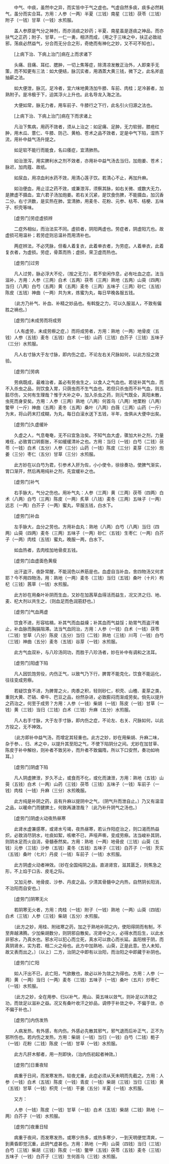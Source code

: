 <!-- { "loadSidebar": true } -->
　　中气、中痰，虽然中之异，而实皆中于气之虚也。气虚自然多痰，痰多必然耗气，虽分而实合耳。方用：人参（一两）半夏（三钱）南星（三钱）茯苓（三钱）附子（一钱）甘草（一钱）水煎服。

　　盖人参原是气分之神剂，而亦消痰之妙药；半夏、南星虽是逐痰之神品，而亦扶气之正药；附子、甘草，一仁一勇，相济而成，〔用之于三味之中，扶正必致祛邪，荡痰必然益气，分合而无分合之形，奇绝而有神化之妙，又不可不知也〕。

　　[上病下治、下病上治门]病在上而求诸下

　　头痛、目痛、耳红、腮肿，一切上焦等症，除清凉发散正治外，人即束手无策，而不知更有三法：如大便结，脉沉实者，用酒蒸大黄三钱，微下之，此名斧底抽薪之法。

　　如大便泄，脉沉，足冷者，宜六味地黄汤加牛膝、车前、肉桂；足冷甚者，加熟附子。是冷极于下，迫其浮火上升也。此名导龙入海之法。

　　大便如常，脉无力者，用车前子、牛膝行之下行，此名引火归源之法也。

　　[上病下治、下病上治门]病在下而求诸上

　　凡治下焦病，用药不效者，须从上治之：如足痛、足肿，无力软弱，膝疮红肿，用木瓜、薏仁、牛膝、防己、黄柏、苍术之品不效者，定是中气下陷，湿热下流，用补中益气汤升提之。

　　如足软不能行而能食，名曰痿症，宜清肺热。

　　如治泄泻，用实脾利水之剂不效者，亦用补中益气汤去当归，加炮姜、苍术；脉迟，加肉蔻、故纸。

　　如尿血，用凉血利水药不效，用清心莲子饮。若清心不止，再加升麻。

　　如治便血，用止涩之药不效，或兼泄泻，须察其脉，如右关微、或数大无力，是脾虚不摄血，宜六君子汤加炮姜。若右关沉紧，是饮食伤脾，不能摄血，加沉香二分。右寸洪数，是实热在肺，宜清肺，用麦冬、花粉、元参、枯芩、桔梗、五味子、枳壳等味。

　　[虚劳门]劳症虚损辨

　　二症外相似，而治法实不同。虚损者，阴阳两虚也。劳症者，阴虚阳亢也。故虚损可用温补；若劳症则忌温补而用清补也。

　　两症辨法，不必凭脉，但看人着复衣，此着单衣者，为劳症。人着单衣，此着复衣者，为虚损。劳症，骨蒸而热；虚损，荣卫虚而热也。

　　[虚劳门]过劳

　　凡人过劳，脉必浮大不伦，〔按之无力〕，若不安闲作息，必有吐血之症。法当滋补，方用：人参（三两）白术（五两）茯苓（三两）熟地（五两）山萸（四两）当归（八两）白芍（五两）黄（五两）麦冬（三两）五味子（三两）砂仁（五钱）陈皮（五钱）神曲（一两）共为末，炼蜜为丸，每日早晚各服五钱。

　　〔此方乃补气、补血、补精之妙品也。有斡旋之力，可以久服滋人，不致有偏胜之祸也。〕

　　[虚劳门]未成劳而将成劳

　　〔人有虚劳，未成劳瘵之症，〕而将成劳者，方用：熟地（一两）地骨皮（五钱）人参（五钱）麦冬（五钱）白术（一钱）山药（三钱）白芥子（三钱）五味子（三分）水煎服。

　　凡人右寸脉大于左寸脉，即内伤之症。不论左右关尺脉如何，以此方投之效验。

　　[虚劳门]劳病

　　劳病既成，最难治者，盖必有劳虫生之，以食人之气血也。若徒补其气血，而不入杀虫之品，则饮食入胃，只荫虫而不生气血也。若但只杀虫而不补气血，则五脏尽伤，又何有生理哉？惟于大补之中，加入杀虫之药，则元气既全，真阳未散，虫死而身安矣。方用：人参（三两）熟地（八两）何首乌（八两）地栗粉（八两）鳖甲（一斤）神曲（五两）麦冬（五两）桑叶（八两）白薇（三两）山药（一斤）为末，将山药末打成糊，为丸，每日白滚水送下五钱，半年，虫俱从大便中出矣。

　　[虚劳门]久虚缓补

　　久虚之人，气息奄奄，无不曰宜急治矣。不知气血大虚，骤加大补之剂，力量难任，必致胃口转膨胀，不如缓缓清补之也。方用：当归（一钱）白芍（二钱）茯苓（一钱）白术（五分）人参（三分）山药（一钱）陈皮（三分）麦芽（三分）炮姜（三分）枣仁（五分）甘草（三分）水煎服。

　　此方妙在以白芍为君，引参术入肝为佐，小小使令，徐徐奏功，使脾气渐实，胃口渐开，然后再用纯补之剂，先宜缓补之也。

　　[虚劳门]补气

　　右手脉大，气分之伤也。用补气丸：人参（三两）黄（三两）茯苓（四两）白术（八两）白芍（三两）陈皮（一两）炙草（八钱）麦冬（三两）五味子（一两）远志（一两）白芥子（一两）蜜丸，早服五钱，白水下。

　　[虚劳门]补血

　　左手脉大，血分之劳也。方用补血丸：熟地（八两）白芍（八两）当归（四两）山萸（四两）麦冬（三两）五味子（一两）砂仁（五钱）生枣仁（一两）白芥子（一两）肉桂（五钱）蜜丸，晚服一两，白水下。

　　如血热者，去肉桂加地骨皮五钱。

　　[虚劳门]血虚面色黄瘦

　　出汗盗汗，夜卧常醒，不能润色以养筋是也。血虚自当补血，舍四物汤又何求耶？今不用四物汤，用：熟地（一两）麦冬（三钱）当归（五钱）桑叶（十片）枸杞（三钱）茜草（一钱）水煎服。

　　此方妙在用桑叶补阴而生血，又妙在加茜草血得活而益生，况又济之归、地、麦、杞大剂以共生之，〔则血足而色润筋舒也。〕

　　[虚劳门]气血两虚

　　饮食不进，形容枯槁，补其气而血益燥；补其血而气益馁；助胃气而盗汗难止，补血脉而胸膈阻滞。法当气血同治，方用：人参（一钱）白术（一钱）茯苓（二钱）甘草（八分）陈皮（五分）当归（二钱）熟地（三钱）川芎（一钱）白芍（三钱）神曲（五分）麦冬（五钱）谷芽（一钱）水煎服。

　　此方气血双补，与八珍汤同功，而胜于八珍汤者，妙在补中有调和之法耳。

　　[虚劳门]阳虚下陷

　　凡人因饥饱劳役，内伤正气，以致气乃下行，脾胃不能克化，饮食不能运化，往往变成劳瘵。

　　若疑饮食不进，为脾胃之火，肉黍之积，轻则砂仁，枳壳、山楂、麦芽之类，重则大黄、芒硝、牵牛、巴豆之品，纷然杂进，必致膨闷而渐成劳矣。倘先以提升之药治之，何至于成劳？方用：人参（一钱）柴胡（一钱）陈皮（一钱）甘草（一钱）黄（三钱）当归（三钱）白术（三钱）升麻（五分）水煎服。

　　凡人右手寸脉，大于左手寸脉，即内伤之症，不论左、右关、尺脉如何，以此方投之，无不神效。

　　〔此方即补中益气汤，而增定其轻重也。此方之妙，妙在用柴胡、升麻二味，杂于参、、归、术之中，以提升其至阳之气，不使下陷阴分之间。尤妙在加甘草、陈皮于补中解纷，则补者不致另补，而升者不致偏隋，所以下口安然，奏功如响耳。〕

　　[虚劳门]阴虚下陷

　　凡人阴虚脾泄，岁久不止，或食而不化，或化而溏泄，方用：熟地（五钱）山萸（五钱）白术（一两）山药（三钱）茯苓（三钱）五味子（一钱）车前子（一钱）肉桂（一钱）升麻（三分）水煎晚服。

　　此方纯是补阴之药，且有升麻以提阴中之气，〔阴气升而泄自止。〕乃又有温湿之品，以暖命门而健脾土，何致再溏泄哉？〔此乃补升阴气之汤也。〕

　　[虚劳门]阴虚火动夜热昼寒

　　此肾水虚兼感寒，或肾水亏竭，夜热昼寒，若认作阳症治之，则口渴而热益炽，必致消尽阴水，吐痰如絮，咳嗽不已，声哑声嘶，变成劳瘵。法当峻补其阴，则阴水足而火自消，骨髓泰然矣。方用：熟地（一两）地骨皮（三钱）山萸（五钱）元参（三钱）沙参（五钱）麦冬（五钱）五味子（三钱）白芥子（一钱）芡实（五钱）桑叶（七片）丹皮（一钱）车前子（一钱）水煎服。

　　此方阴虚火动者神效。〔妙在全国纯阴之品，直进肾宫，滋其匮乏，则焦急之形，不上焰于口舌、皮毛之际。

　　又加元参、地骨皮、沙参、丹皮之品，少清其骨髓中之内热，自然阴长阳消，不治阳而自安也。〕

　　[虚劳门]阴寒无火

　　若阴寒无火者，方用：肉桂（一钱）附子（一钱）熟地（一两）山萸（四钱）白术（三钱）人参（三钱）柴胡（五分）水煎服。

　　〔此方之妙，用桂、附祛寒之药，加之于熟地补阴之内，使阳得阴而有制，不至奔越沸腾。少加柴胡数分，则阴邪自散矣。况肾中之火，必得水而后生，以此水非邪水，乃真水也。邪水可以犯心而立死，真水可以救心而长延。盖阳根于阴，而真阴肾水，实为君、相二火之母也。此方中加熟地、山萸，正是此意。恐人未知，故又表而出之。〕〔以上〕二方，治阴之中即有以治阳，而治阳之中即藏于补阴也。

　　[虚劳门]亡阳

　　如人汗出不已，此亡阳，气欲散也，故必以补为敛之为得也。方用：人参（一两）黄（一两）当归（一两）麦冬（三钱）五味子（一钱）桑叶（五片）炒枣仁（一钱）水煎服。

　　〔此方之妙，全在用参、归以补气，用山、萸五味以敛气，则补足以济敛之功，而敛足以滋补之益。况又有桑叶收汗之妙品，调停于补敛之中，不偏于敛，亦不偏于补也。〕

　　[虚劳门]内伤发热

　　人病发热，有外感，有内伤。外感必先散其邪气，邪气退而后补正气，正不为邪所伤也。若内伤之发热，方用：柴胡（一钱）当归（一钱）白芍（二钱）栀子（一钱）花粉（二钱）陈皮（一钱）甘草（一钱）水煎服。

　　此方凡肝木郁者，用一剂即快，〔治内伤初起者神效。〕

　　[虚劳门]日重夜轻

　　病重于日间，而发寒发热，较夜尤重，此症必须从天未明而先截之。方用：人参（一钱）白术（五钱）陈皮（一钱）青皮（一钱）柴胡（三钱）当归（三钱）黄（五钱）甘草（一钱）枳壳（一钱）干姜（五分）半夏（一钱）水煎服。

　　又方：

　　人参（一钱）陈皮（一钱）甘草（一钱）白术（五钱）柴胡（二钱）熟地（一两）白芥子（一钱）水煎服。

　　[虚劳门]夜重日轻

　　病重于夜间，而发寒发热，或寒少热多，或热多寒少，一到天明便觉清爽，一到黄昏即觉沉重，此阴气虚甚也。方用：熟地（一两）山萸（四钱）当归（三钱）白芍（三钱）柴胡（三钱）陈皮（一钱）鳖甲（五钱）茯苓（五钱）麦冬（三钱）五味子（一钱）白芥子（三钱）生何首乌（三钱）水煎服。


